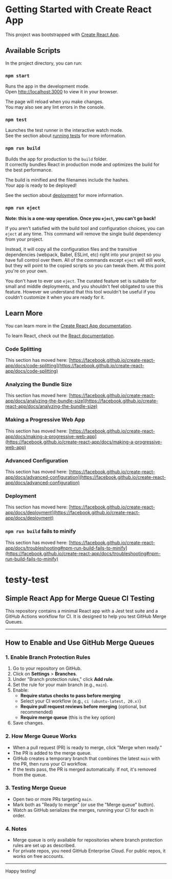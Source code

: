 # Getting Started with Create React App

This project was bootstrapped with [Create React App](https://github.com/facebook/create-react-app).

## Available Scripts

In the project directory, you can run:

### `npm start`

Runs the app in the development mode.\
Open [http://localhost:3000](http://localhost:3000) to view it in your browser.

The page will reload when you make changes.\
You may also see any lint errors in the console.

### `npm test`

Launches the test runner in the interactive watch mode.\
See the section about [running tests](https://facebook.github.io/create-react-app/docs/running-tests) for more information.

### `npm run build`

Builds the app for production to the `build` folder.\
It correctly bundles React in production mode and optimizes the build for the best performance.

The build is minified and the filenames include the hashes.\
Your app is ready to be deployed!

See the section about [deployment](https://facebook.github.io/create-react-app/docs/deployment) for more information.

### `npm run eject`

**Note: this is a one-way operation. Once you `eject`, you can't go back!**

If you aren't satisfied with the build tool and configuration choices, you can `eject` at any time. This command will remove the single build dependency from your project.

Instead, it will copy all the configuration files and the transitive dependencies (webpack, Babel, ESLint, etc) right into your project so you have full control over them. All of the commands except `eject` will still work, but they will point to the copied scripts so you can tweak them. At this point you're on your own.

You don't have to ever use `eject`. The curated feature set is suitable for small and middle deployments, and you shouldn't feel obligated to use this feature. However we understand that this tool wouldn't be useful if you couldn't customize it when you are ready for it.

## Learn More

You can learn more in the [Create React App documentation](https://facebook.github.io/create-react-app/docs/getting-started).

To learn React, check out the [React documentation](https://reactjs.org/).

### Code Splitting

This section has moved here: [https://facebook.github.io/create-react-app/docs/code-splitting](https://facebook.github.io/create-react-app/docs/code-splitting)

### Analyzing the Bundle Size

This section has moved here: [https://facebook.github.io/create-react-app/docs/analyzing-the-bundle-size](https://facebook.github.io/create-react-app/docs/analyzing-the-bundle-size)

### Making a Progressive Web App

This section has moved here: [https://facebook.github.io/create-react-app/docs/making-a-progressive-web-app](https://facebook.github.io/create-react-app/docs/making-a-progressive-web-app)

### Advanced Configuration

This section has moved here: [https://facebook.github.io/create-react-app/docs/advanced-configuration](https://facebook.github.io/create-react-app/docs/advanced-configuration)

### Deployment

This section has moved here: [https://facebook.github.io/create-react-app/docs/deployment](https://facebook.github.io/create-react-app/docs/deployment)

### `npm run build` fails to minify

This section has moved here: [https://facebook.github.io/create-react-app/docs/troubleshooting#npm-run-build-fails-to-minify](https://facebook.github.io/create-react-app/docs/troubleshooting#npm-run-build-fails-to-minify)

# testy-test

## Simple React App for Merge Queue CI Testing

This repository contains a minimal React app with a Jest test suite and a GitHub Actions workflow for CI. It is designed to help you test GitHub Merge Queues.

---

## How to Enable and Use GitHub Merge Queues

### 1. Enable Branch Protection Rules

1. Go to your repository on GitHub.
2. Click on **Settings** > **Branches**.
3. Under "Branch protection rules," click **Add rule**.
4. Set the rule for your main branch (e.g., `main`).
5. Enable:
   - **Require status checks to pass before merging**
   - Select your CI workflow (e.g., `ci (ubuntu-latest, 20.x)`)
   - **Require pull request reviews before merging** (optional, but recommended)
   - **Require merge queue** (this is the key option)
6. Save changes.

### 2. How Merge Queue Works

- When a pull request (PR) is ready to merge, click "Merge when ready."
- The PR is added to the merge queue.
- GitHub creates a temporary branch that combines the latest `main` with the PR, then runs your CI workflow.
- If the tests pass, the PR is merged automatically. If not, it's removed from the queue.

### 3. Testing Merge Queue

- Open two or more PRs targeting `main`.
- Mark both as "Ready to merge" (or use the "Merge queue" button).
- Watch as GitHub serializes the merges, running your CI for each in order.

### 4. Notes

- Merge queue is only available for repositories where branch protection rules are set up as described.
- For private repos, you need GitHub Enterprise Cloud. For public repos, it works on free accounts.

---

Happy testing!
